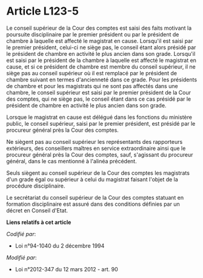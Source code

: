 # Article L123-5

Le  conseil supérieur de la Cour des comptes est saisi des faits motivant  la poursuite disciplinaire par le premier
président ou par le président  de chambre à laquelle est affecté le magistrat en cause. Lorsqu'il est  saisi par le premier
président, celui-ci ne siège pas, le conseil étant  alors présidé par le président de chambre en activité le plus ancien
dans son grade. Lorsqu'il est saisi par le président de la chambre à  laquelle est affecté le magistrat en cause, et si ce
président de  chambre est membre du conseil supérieur, il ne siège pas au conseil  supérieur où il est remplacé par le
président de chambre suivant en  termes d'ancienneté dans ce grade. Pour les présidents de chambre et pour les magistrats qui
ne sont pas affectés dans une chambre, le conseil supérieur est saisi par le premier président de la Cour des comptes, qui ne
siège pas, le conseil étant dans ce cas présidé par le président de chambre en activité le plus ancien dans son grade.

Lorsque le magistrat en cause est délégué dans les fonctions du ministère public, le conseil supérieur, saisi par le premier
président, est présidé par le procureur général près la Cour des comptes.

Ne siègent pas au conseil supérieur les représentants des rapporteurs extérieurs, des conseillers maîtres en service
extraordinaire ainsi que le procureur général près la Cour des comptes, sauf, s'agissant du procureur général, dans le cas
mentionné à l'alinéa précédent.

Seuls siègent au conseil supérieur de la Cour des comptes les magistrats d'un grade égal ou supérieur à celui du magistrat
faisant l'objet de la procédure disciplinaire.

Le  secrétariat du conseil supérieur de la Cour des comptes statuant en  formation disciplinaire est assuré dans des
conditions définies par un  décret en Conseil d'Etat.

**Liens relatifs à cet article**

_Codifié par_:

  - Loi n°94-1040 du 2 décembre 1994

_Modifié par_:

  - Loi n°2012-347 du 12 mars 2012 - art. 90
